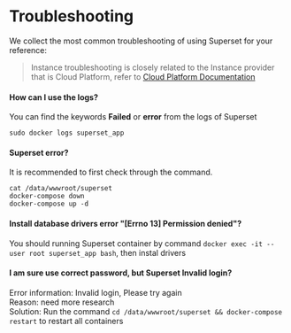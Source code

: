# Troubleshooting

We collect the most common troubleshooting of using Superset for your reference:

> Instance troubleshooting is closely related to the Instance provider that is Cloud Platform, refer to [Cloud Platform Documentation](https://support.websoft9.com/docs/faq/tech-instance.html)

#### How can I use the logs?

You can find the keywords **Failed** or **error** from the logs of Superset

```
sudo docker logs superset_app
```

#### Superset error?

It is recommended to first check through the command.

```shell
cat /data/wwwroot/superset
docker-compose down
docker-compose up -d
```

#### Install database drivers error "[Errno 13] Permission denied"?

You should running Superset container by command `docker exec -it --user root superset_app bash`, then instal drivers

#### I am sure use correct password, but Superset Invalid login?

Error information: Invalid login, Please try again  
Reason: need more research  
Solution: Run the command `cd /data/wwwroot/superset && docker-compose restart` to restart all containers  

